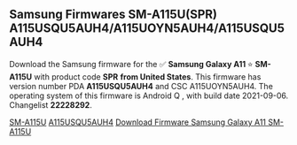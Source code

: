 <h2>Samsung Firmwares SM-A115U(SPR) A115USQU5AUH4/A115UOYN5AUH4/A115USQU5AUH4</h2>
Download the Samsung firmware for the ✅ <strong>Samsung Galaxy A11 </strong> ⭐ <strong>SM-A115U</strong> with product code <strong>SPR</strong> <strong> from United States</strong>. This firmware has version number PDA <strong>A115USQU5AUH4</strong> and CSC A115UOYN5AUH4. The operating system of this firmware is Android Q , with build date 2021-09-06. Changelist <strong>22228292</strong>.


[SM-A115U](https://samfirm.shop/samsung/model/SM-A115U)
[A115USQU5AUH4](https://samfirm.shop/samsung/pda/A115USQU5AUH4)
[Download Firmware Samsung Galaxy A11 SM-A115U](https://samfirm.shop/samsung/firmware/452893)
